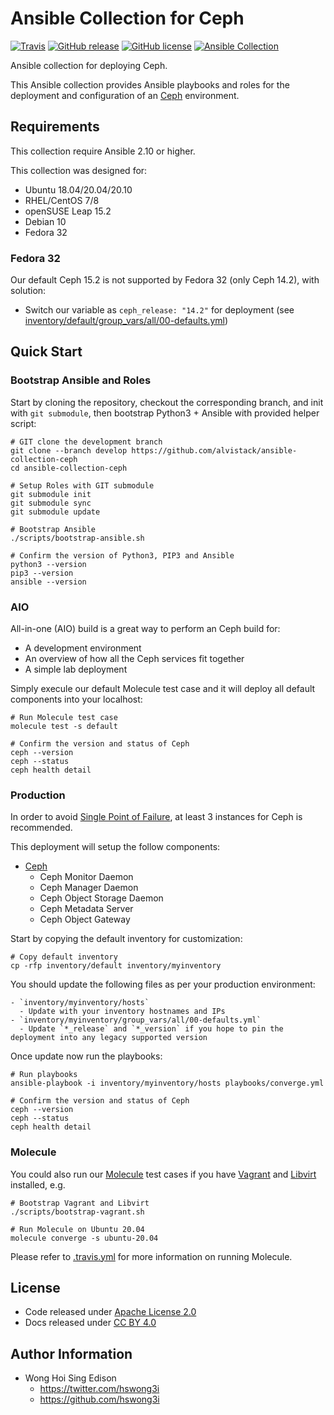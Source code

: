 # Ansible Collection for Ceph

[![Travis](https://img.shields.io/travis/com/alvistack/ansible-collection-ceph.svg)](https://travis-ci.com/alvistack/ansible-collection-ceph)
[![GitHub release](https://img.shields.io/github/release/alvistack/ansible-collection-ceph.svg)](https://github.com/alvistack/ansible-collection-ceph/releases)
[![GitHub license](https://img.shields.io/github/license/alvistack/ansible-collection-ceph.svg)](https://github.com/alvistack/ansible-collection-ceph/blob/master/LICENSE)
[![Ansible Collection](https://img.shields.io/badge/galaxy-alvistack.ceph-blue.svg)](https://galaxy.ansible.com/alvistack/ceph)

Ansible collection for deploying Ceph.

This Ansible collection provides Ansible playbooks and roles for the deployment and configuration of an [Ceph](https://github.com/ceph/ceph) environment.

## Requirements

This collection require Ansible 2.10 or higher.

This collection was designed for:

  - Ubuntu 18.04/20.04/20.10
  - RHEL/CentOS 7/8
  - openSUSE Leap 15.2
  - Debian 10
  - Fedora 32

### Fedora 32

Our default Ceph 15.2 is not supported by Fedora 32 (only Ceph 14.2), with solution:

  - Switch our variable as `ceph_release: "14.2"` for deployment (see [inventory/default/group\_vars/all/00-defaults.yml](inventory/default/group_vars/all/00-defaults.yml))

## Quick Start

### Bootstrap Ansible and Roles

Start by cloning the repository, checkout the corresponding branch, and init with `git submodule`, then bootstrap Python3 + Ansible with provided helper script:

    # GIT clone the development branch
    git clone --branch develop https://github.com/alvistack/ansible-collection-ceph
    cd ansible-collection-ceph
    
    # Setup Roles with GIT submodule
    git submodule init
    git submodule sync
    git submodule update
    
    # Bootstrap Ansible
    ./scripts/bootstrap-ansible.sh
    
    # Confirm the version of Python3, PIP3 and Ansible
    python3 --version
    pip3 --version
    ansible --version

### AIO

All-in-one (AIO) build is a great way to perform an Ceph build for:

  - A development environment
  - An overview of how all the Ceph services fit together
  - A simple lab deployment

Simply execule our default Molecule test case and it will deploy all default components into your localhost:

    # Run Molecule test case
    molecule test -s default
    
    # Confirm the version and status of Ceph
    ceph --version
    ceph --status
    ceph health detail

### Production

In order to avoid [Single Point of Failure](https://en.wikipedia.org/wiki/Single_point_of_failure), at least 3 instances for Ceph is recommended.

This deployment will setup the follow components:

  - [Ceph](https://ceph.io/)
      - Ceph Monitor Daemon
      - Ceph Manager Daemon
      - Ceph Object Storage Daemon
      - Ceph Metadata Server
      - Ceph Object Gateway

Start by copying the default inventory for customization:

    # Copy default inventory
    cp -rfp inventory/default inventory/myinventory

You should update the following files as per your production environment:

    - `inventory/myinventory/hosts`
      - Update with your inventory hostnames and IPs
    - `inventory/myinventory/group_vars/all/00-defaults.yml`
      - Update `*_release` and `*_version` if you hope to pin the deployment into any legacy supported version

Once update now run the playbooks:

    # Run playbooks
    ansible-playbook -i inventory/myinventory/hosts playbooks/converge.yml
    
    # Confirm the version and status of Ceph
    ceph --version
    ceph --status
    ceph health detail

### Molecule

You could also run our [Molecule](https://molecule.readthedocs.io/en/stable/) test cases if you have [Vagrant](https://www.vagrantup.com/) and [Libvirt](https://libvirt.org/) installed, e.g.

    # Bootstrap Vagrant and Libvirt
    ./scripts/bootstrap-vagrant.sh
    
    # Run Molecule on Ubuntu 20.04
    molecule converge -s ubuntu-20.04

Please refer to [.travis.yml](.travis.yml) for more information on running Molecule.

## License

  - Code released under [Apache License 2.0](LICENSE)
  - Docs released under [CC BY 4.0](http://creativecommons.org/licenses/by/4.0/)

## Author Information

  - Wong Hoi Sing Edison
      - <https://twitter.com/hswong3i>
      - <https://github.com/hswong3i>
